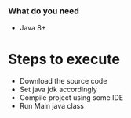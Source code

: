 ### What do you need
 - Java 8+

# Steps to execute
  - Download the source code
  - Set java jdk accordingly
  - Compile project using some IDE
  - Run Main java class
